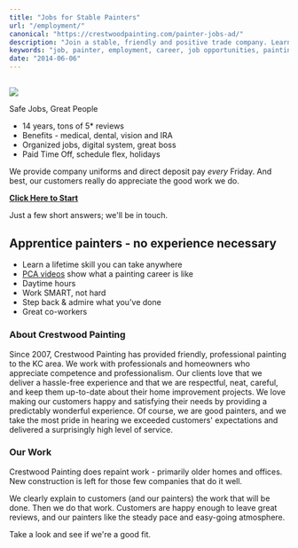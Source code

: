 ```yaml
---
title: "Jobs for Stable Painters"
url: "/employment/"
canonical: "https://crestwoodpainting.com/painter-jobs-ad/"
description: "Join a stable, friendly and positive trade company. Learn it from the ground up. Or, upgrade and leave your current dead-end behind."
keywords: "job, painter, employment, career, job opportunities, painting trade, training"
date: "2014-06-06"
---
```


##

![](images/Green-transparent.jpg)

Safe Jobs, Great People

- 14 years, tons of 5\* reviews
- Benefits - medical, dental, vision and IRA
- Organized jobs, digital system, great boss
- Paid Time Off, schedule flex, holidays

We provide company uniforms and direct deposit pay _every_ Friday. And best, our customers really do appreciate the good work we do.

[**Click Here to Start**](https://docs.google.com/forms/d/e/1FAIpQLSfc1lPvTLCtxdYQqPDISIhKihC1jnk27fx5DLMBmldRyjOgew/viewform?usp=sf_link)

Just a few short answers; we'll be in touch.

## Apprentice painters - no experience necessary

- Learn a lifetime skill you can take anywhere
- [PCA videos](https://pcapainted.org/trade-best-practices/) show what a painting career is like
- Daytime hours
- Work SMART, not hard
- Step back & admire what you've done
- Great co-workers

### About Crestwood Painting

Since 2007, Crestwood Painting has provided friendly, professional painting to the KC area. We work with professionals and homeowners who appreciate competence and professionalism. Our clients love that we deliver a hassle-free experience and that we are respectful, neat, careful, and keep them up-to-date about their home improvement projects. We love making our customers happy and satisfying their needs by providing a predictably wonderful experience. Of course, we are good painters, and we take the most pride in hearing we exceeded customers' expectations and delivered a surprisingly high level of service.

### Our Work

Crestwood Painting does repaint work - primarily older homes and offices. New construction is left for those few companies that do it well.

We clearly explain to customers (and our painters) the work that will be done. Then we do that work. Customers are happy enough to leave great reviews, and our painters like the steady pace and easy-going atmosphere.

Take a look and see if we're a good fit.
